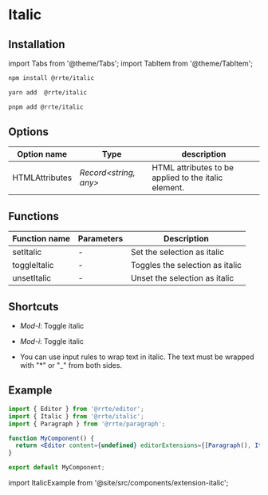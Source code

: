# Italic

## Installation

import Tabs from '@theme/Tabs';
import TabItem from '@theme/TabItem';

<Tabs>
  <TabItem value="npm" label="npm" default>

```bash
npm install @rrte/italic
```

  </TabItem>
  <TabItem value="yarn" label="yarn">

```bash
yarn add  @rrte/italic
```

  </TabItem>
  <TabItem value="pnpm" label="pnpm">

```bash
pnpm add @rrte/italic
```

  </TabItem>
</Tabs>

## Options

| Option name    | Type                   | description                                          |
| -------------- | ---------------------- | ---------------------------------------------------- |
| HTMLAttributes | _Record\<string, any>_ | HTML attributes to be applied to the italic element. |

## Functions

| Function name | Parameters | Description                     |
| ------------- | ---------- | ------------------------------- |
| setItalic     | -          | Set the selection as italic     |
| toggleItalic  | -          | Toggles the selection as italic |
| unsetItalic   | -          | Unset the selection as italic   |

## Shortcuts

- _Mod-I_: Toggle italic

- _Mod-i_: Toggle italic

- You can use input rules to wrap text in italic. The text must be wrapped with "\*" or "\_" from both sides.

## Example

```jsx
import { Editor } from '@rrte/editor';
import { Italic } from '@rrte/italic';
import { Paragraph } from '@rrte/paragraph';

function MyComponent() {
  return <Editor content={undefined} editorExtensions={[Paragraph(), Italic()]} />;
}

export default MyComponent;
```

import ItalicExample from '@site/src/components/extension-italic';

<ItalicExample />
